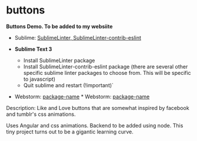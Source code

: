 # buttons
__Buttons Demo. To be added to my websiite__

* Sublime: [SublimeLinter, SublimeLinter-contrib-eslint ](http://www.example.com)
 * __Sublime Text 3__
 
      - Install SublimeLinter package
      - Install SublimeLinter-contrib-eslint package (there are several other specific sublime linter packages to choose from. This will be specific to javascript)
      - Quit sublime and restart (!important)`
 
* Webstorm: [package-name](http://www.example.com)		  * Webstorm: [package-name](http://www.example.com)

Description:
Like and Love buttons that are somewhat inspired by facebook and tumblr's css animations. 

Uses Angular and css animations. Backend to be added using node. This tiny project turns out to be a gigantic learning curve.
